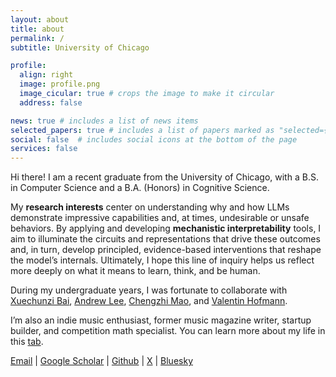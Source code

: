 ```yaml
---
layout: about
title: about
permalink: /
subtitle: University of Chicago

profile:
  align: right
  image: profile.png
  image_cicular: true # crops the image to make it circular
  address: false

news: true # includes a list of news items
selected_papers: true # includes a list of papers marked as "selected={true}"
social: false  # includes social icons at the bottom of the page
services: false
---
```


Hi there! I am a recent graduate from the University of Chicago, with a B.S. in Computer Science and a B.A. (Honors) in Cognitive Science. 

My **research interests** center on understanding why and how LLMs demonstrate impressive capabilities and, at times, undesirable or unsafe behaviors. By applying and developing **mechanistic interpretability** tools, I aim to illuminate the circuits and representations that drive these outcomes and, in turn, develop principled, evidence-based interventions that reshape the model’s internals. Ultimately, I hope this line of inquiry helps us reflect more deeply on what it means to learn, think, and be human. 

During my undergraduate years, I was fortunate to collaborate with [Xuechunzi Bai](https://www.xuechunzibai.com/),  [Andrew Lee](https://ajyl.github.io/about),  [Chengzhi Mao](http://www.cs.columbia.edu/~mcz/), and  [Valentin Hofmann](https://valentinhofmann.github.io/).

I’m also an indie music enthusiast, former music magazine writer, startup builder, and competition math specialist. You can learn more about my life in this [tab](/life/). 

[Email](mailto:slhleosun@uchicago.edu) \| [Google Scholar](https://scholar.google.com/citations?user=ZD4Z0Z4AAAAJ) \| [Github](https://github.com/slhleosun) \| [X](https://x.com/1e0sun) \| [Bluesky](https://bsky.app/profile/1e0sun.bsky.social)

<!-- **I'm Looking for Fall 2025 PhD opportunities!** Please feel free to contact me via [haozhe.chen@columbia.edu](mailto:haozhe.chen@columbia.edu)! -->


